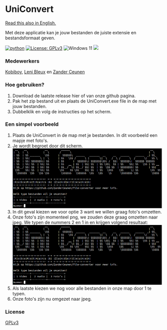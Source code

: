 # UniConvert
<a href="README_en.md">Read this also in English.</a>

Met deze applicatie kan je jouw bestanden de juiste extensie en bestandsformaat geven.

[![python](https://img.shields.io/badge/Python-3.9-3776AB.svg?style=flat&logo=python&logoColor=white)](https://www.python.org)
[![License: GPLv3](https://img.shields.io/badge/License-GPLv3-blue.svg)](https://www.gnu.org/licenses/gpl-3.0)
![Windows 11](https://img.shields.io/badge/Windows%2011-%230079d5.svg?style=for-the-badge&logo=Windows%2011&logoColor=white)
<img src='https://img.shields.io/badge/PyCharm-000000.svg?&style=for-the-badge&logo=PyCharm&logoColor=white' />

### Medewerkers
<a href="https://github.com/Kobiboy">Kobiboy</a>,   <a href="https://github.com/LeniBleux">Leni Bleux</a> en <a href="https://github.com/ZanderCeunen">Zander Ceunen</a>
### Hoe gebruiken?
1. Download de laatste release hier of van onze github pagina.
2. Pak het zip bestand uit en plaats de UniConvert.exe file in de map met jouw bestanden.
3. Dubbelklik en volg de instructies op het scherm.

### Een simpel voorbeeld
1. Plaats de UniConvert in de map met je bestanden. In dit voorbeeld een mapje met foto's. 
2. Je wordt begroet door dit scherm. ![Welkoms scherm](https://github.com/ZanderCeunen/UniConvert/blob/main/Cli/Images/Welkom.png)
3. In dit geval kiezen we voor optie 3 want we willen graag foto's omzetten.
4. Onze foto's zijn momenteel png, we zouden deze graag omzetten naar jpeg. We typen de nummers 2 en 1 in en krijgen volgend resultaat: ![Welkoms scherm](https://raw.githubusercontent.com/ZanderCeunen/UniConvert/main/Cli/Images/Welkom.png?token=GHSAT0AAAAAACLXDNUDDZUQ6RUTF6MHYSUOZMRREIQ)
5. Als laatste kiezen we nog voor alle bestanden in onze map door 1 te typen. 
6. Onze foto's zijn nu omgezet naar jpeg.

### License
<a href="https://www.gnu.org/licenses/gpl-3.0.nl.html">GPLv3</a>
